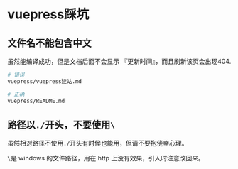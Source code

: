 # vuepress踩坑

## 文件名不能包含中文

虽然能编译成功，但是文档后面不会显示 『更新时间』，而且刷新该页会出现404.

```sh
# 错误
vuepress/vuepress建站.md

# 正确
vuepress/README.md
```

## 路径以`./`开头，不要使用`\`

虽然相对路径不使用`./`开头有时候也能用，但请不要抱侥幸心理。

`\`是 windows 的文件路径，用在 http 上没有效果，引入时注意改回来。